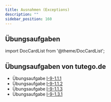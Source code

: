 ```yaml
---
title: Ausnahmen (Exceptions)
description: ""
sidebar_position: 160
---
```


## Übungsaufgaben
import DocCardList from '@theme/DocCardList';

<DocCardList />

## Übungsaufgaben von tutego.de
- Übungsaufgabe [I-9-1.1.1](https://tutego.de/javabuch/aufgaben/exception.html#_die_l%C3%A4ngste_zeile_einer_datei_ermitteln)
- Übungsaufgabe [I-9-1.1.2](https://tutego.de/javabuch/aufgaben/exception.html#_ausnahmen_ermitteln_lachen_am_laufenden_band)
- Übungsaufgabe [I-9-1.1.3](https://tutego.de/javabuch/aufgaben/exception.html#_string_array_in_int_array_konvertieren_und_nachsichtig_bei_nichtzahlen_sein)
- Übungsaufgabe [I-9-1.3.1](https://tutego.de/javabuch/aufgaben/exception.html#_watt_ist_unm%C3%B6glich_mit_eigener_ausnahme_anzeigen)
